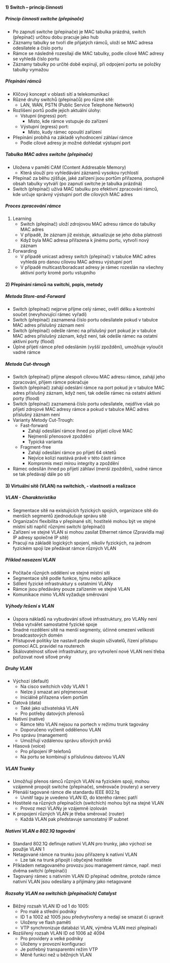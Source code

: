 #### 1) Switch – princip činnosti

##### Princip činnosti switche (přepínače)
- Po zapnutí switche (přepínače) je MAC tabulka prázdná, switch (přepínač) určitou dobu pracuje jako hub
- Záznamy tabulky se tvoří dle přijatých rámců, uloží se MAC adresa odesílatele a číslo portu
- Rámce se následně rozesílají dle MAC tabulky, podle cílové MAC adresy se vyhledá číslo portu
- Záznamy tabulky po určité době expirují, při odpojení portu se položky tabulky vymažou

##### Přepínání rámců
- Klíčový koncept v oblasti sítí a telekomunikací
- Různé druhy switchů (přepínačů) pro různé sítě:
	- LAN, WAN, PSTN (Public Service Telephone Network)
- Rozlišení portů podle jejich aktuální úlohy:
	- Vstupní (ingress) port:
		- Místo, kde rámce vstupuje do zařízení
	- Výstupní (egress) port:
		- Místo, kudy rámec opouští zařízení
- Přepínání probíhá na základě vyhodnocení záhlaví rámce
	- Podle cílové adresy je možné dohledat výstupní port

##### Tabulka MAC adres switche (přepínače)
- Uložena v paměti CAM (Content Addresable Memory)
	- Která slouží pro vyhledávání záznamů vysokou rychlostí
- Přepínač za běhu zjišťuje, jaké zařízení jsou portům přiřazena, postupně obsah tabulky vytváří (po zapnutí switche je tabulka prázdná)
- Switch (přepínač) užívá MAC tabulku pro efektivní zpracování rámců, kde určuje správný výstupní port dle cílových MAC adres

##### Proces zpracování rámce
1) Learning
	- Switch (přepínač) uloží zdrojovou MAC adresu rámce do tabulky MAC adres
	- V případě, že záznam již existuje, aktualizuje se jeho doba platnosti
	- Když byla MAC adresa přiřazena k jinému portu, vytvoří nový záznam
2) Forwarding
	- V případě unicast adresy switch (přepínač) v tabulce MAC adres vyhledá pro danou cílovou MAC adresu výstupní port
	- V případě multicast/boradcast adresy je rámec rozeslán na všechny aktivní porty kromě portu vstupního

#### 2) Přepínání rámců na switchi, popis, metody

##### Metoda Store-and-Forward
- Switch (přepínač) nejprve příjme celý rámec, ověří délku a kontrolní součet (nevyhovující rámec vyřadí)
- Switch (přepínač) zaznamená číslo portu odesílatele pokud v tabulce MAC adres příslušný záznam není
- Switch (přepínač) odešle rámec na příslušný port pokud je v tabulce MAC adres příslušný záznam, když není, tak odešle rámec na ostatní aktivní porty (flood)
- Úplné přijetí rámce před odesláním (vyšší zpoždění), umožňuje vyloučit vadné rámce

##### Metoda Cut-through
- Switch (přepínač) přijme alespoň cílovou MAC adresu rámce, zahájí jeho zpracování, příjem rámce pokračuje
- Switch (přepínač) zahájí odeslání rámce na port pokud je v tabulce MAC adres příslušný záznam, když není, tak odešle rámec na ostatní aktivní porty (flood)
- Switch (přepínač) zaznamená číslo portu odesílatele, nejdříve však po přijetí zdrojové MAC adresy rámce a pokud v tabulce MAC adres příslušný záznam není
- Varianty Metody Cut-Trough:
	- Fast-forward
		- Zahájí odesílání rámce ihned po přijetí cílové MAC
		- Nejmenší přenosové zpoždění
		- Typická varianta
	- Fragment-free
		- Zahájí odesílání rámce po přijetí 64 oktetů
		- Nejvíce kolizí nastává právě v této části rámce
		- Kompromis mezi mírou integrity a zpoždění
- Rámec odesílán ihned po přijetí záhlaví (menší zpoždění), vadné rámce se tak předávají dále po síti
#### 3) Virtuální sítě (VLAN) na switchích, - vlastnosti a realizace

##### VLAN - Charakteristika
- Segmentace sítě na existujících fyzických spojích, organizace sítě do menších segmentů zjednodušuje správu sítě
- Organizační flexibilita v přepínané síti, hostitelé mohou být ve stejné místní síti napříč různými switchi (přepínači)
- Zařízení ve stejné VLAN si mohou zasílat Ethernet rámce (Zpravidla mají IP adresy společné IP sítě)
- Pracují na základě logických spojení, nikoliv fyzických, na jednom fyzickém spoji lze předávat rámce různých VLAN

##### Příklad nasazení VLAN
- Počítače různých oddělení ve stejné místní síti
- Segmentace sítě podle funkce, týmu nebo aplikace
- Sdílení fyzické infrastruktury s ostatními VLANy
- Rámce jsou předávány pouze zařízením ve stejné VLAN
- Komunikace mimo VLAN vyžaduje směrování

##### Výhody řešení s VLAN
- Úspora nákladů na vybudování síťové infrastruktury, pro VLANy není třeba vytvářet samostatné fyzické spoje
- Snadné rozdělení sítě na menší segmenty, účinné omezení velikosti broadcastových domén
- Přístupové politiky lze nastavit podle skupin uživatelů, řízení přístupu pomocí ACL pravidel na routerech
- Škálovatelnost síťové infrastruktury, pro vytvoření nové VLAN není třeba pořizovat nové síťové prvky

##### Druhy VLAN
- Výchozí (default)
	- Na cisco switchích vždy VLAN 1
	- Nelze ji smazat ani přejmenovat
	- Iniciálně přiřazena všem portům
- Datová (data)
	- Také jako uživatelská VLAN
	- Pro potřeby datových přenosů
- Nativní (native)
	- Rámce této VLAN nejsou na portech v režimu trunk tagovány
	- Doporučeno vyčlenit oddělenou VLAN
- Pro správu (management)
	- Umožňují vzdálenou správu síťových prvků
- Hlasová (voice)
	- Pro připojení IP telefonů
	- Na portu se kombinují s příslušnou datovou VLAN

##### VLAN Trunky
- Umožňují přenos rámců různých VLAN na fyzickém spoji, mohou vzájemně propojit switche (přepínače), směrovače (routery) a servery
- Přenáší tagované rámce dle standardu IEEE 802.1q
	- Uvnitř tagu je uvedeno VLAN ID, do kterého rámec patří
- Hostitelé na různých přepínačích (switchích) mohou být na stejné VLAN
	- Provoz mezi VLANy je vzájemně izolován
- K propojení různých VLAN je třeba směrovač (router)
	- Každá VLAN pak představuje samostatný IP subnet

##### Nativní VLAN a 802.1Q tagování
- Standard 802.1Q definuje nativní VLAN pro trunky, jako výchozí se použije VLAN 1
- Netagované rámce na trunku jsou přiřazeny k nativní VLAN
	- Lze tak na trunk připojit i obyčejné hostitele
- Příkladem netagovaného provozu jsou management rámce, např. mezi dvěma switchi (přepínači)
- Tagovaný rámec s nativním VLAN ID přepínač odmítne, protože rámce nativní VLAN jsou odesílány a přijímány jako netagované

##### Rozsahy VLAN na switchích (přepínačích) Catalyst
- Běžný rozsah VLAN ID od 1 do 1005:
	- Pro malé a střední podniky
	- ID 1 a 1002 až 1005 jsou předvytvořeny a nedají se smazat či upravit
	- Uloženy ve flash paměti
	- VTP synchronizuje databázi VLAN, výměna VLAN mezi přepínači
- Rozšířený rozsah VLAN ID od 1006 až 4094
	- Pro providery a velké podniky
	- Uloženy v provozní konfiguraci
	- Je potřebný transparentní režim VTP
	- Méně funkcí než u běžných VLAN